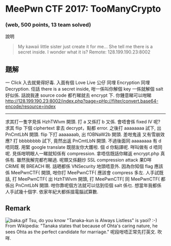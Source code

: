 # MeePwn CTF 2017: TooManyCrypto

### (web, 500 points, 13 team solved)

說明
>My kawaii little sister just create it for me... She tell me there is a secret inside. I wonder what it is?
>Remote: 128.199.190.23:8002

## 題解
一 Click 入去就覺得好毒. 入面有個 Love Live 公仔 同埋 Encryption 同埋 Decryption. 
佢話 there is a secret inside, 咁一係叫你解個 key 一係就解個 salt 好似係.
話說我連 source code 都冇睇就去 encrypt 下.
你鍾意睇可以咁睇
http://128.199.190.23:8002/index.php?page=pHp://filter/convert.base64-encode/resource=index

---
求其打一隻字見係 HzhTWlvm 開頭. 打 a 又係打 b 又係. 會唔會係 fixed IV 呢? 
求其 flip 下個 ciphertext 拿去 decrypt，點都 error.
之後打 aaaaaaaa 試下, 出 PnCmtLbN 開頭.
flip 下打 aaaaaaab, 出 fOBNaW2b 開頭. 差咁鬼遠 又有雪崩效應?
打 bbbbbbbb 試下, 竟然出返 PnCmtLbN 開頭. 不過後面同 aaaaaaaa 有 d 唔同既. 用緊 google translate 既朋友你大鑊啦. 個 d 你點譯呢. 咩叫做有 d 唔同呢.
見係咁明眼人一睇就知係有 compression. 拿唔信既話你睇返 encrypt.php 真係有. 雖然我解完都冇睇過.
呢類又係翻炒 SSL compression attack 果D咩 CRIME 啊 BREACH 啊. 話晒都係 VNSecurity 地頭唔意外.
因為你知個 flag 應該係 MeePwnCTF{ 開頭, 咁你打 MeePwnCTF{ 應該會 compress 多左. 
人手試既話, 打 MeePwnCTF{ 出 HzhTWlvm 開頭, 打 MeePwnCTF[ 同 MeePwnCTF( 都係出 PnCmtLbN 開頭. 咁你靠呢個方法就可以估到佢個 salt 係乜.
想當年我都係人手試幾十個字. 依家年紀大都係搵電腦試算數.

## Remark
![baka.gif](baka.gif)
Tsu, do you know "Tanaka-kun is Always Listless" is yaoi? :-) 
From Wikipedia: "Tanaka states that because of Ohta's caring nature, he sees Ohta as the perfect candidate for marriage."
呢段咁唔正常先打英文. 吹咩.
